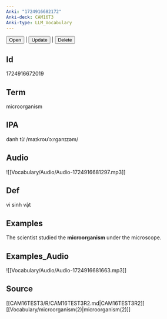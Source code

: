 ```yaml
---
Anki: "1724916682172"
Anki-deck: CAM16T3
Anki-type: LLM_Vocabulary
---
```

<button class="anki-btn-open">Open</button> | <button class="anki-btn-update">Update</button> | <button class="anki-btn-delete">Delete</button>

## Id
1724916672019
## Term
microorganism
## IPA
danh từ /maɪkroʊˈɔːrɡənɪzəm/
## Audio
 ![[Vocabulary/Audio/Audio-1724916681297.mp3]]
## Def
 vi sinh vật

## Examples
The scientist studied the **microorganism** under the microscope. 

## Examples_Audio
![[Vocabulary/Audio/Audio-1724916681663.mp3]]
## Source
 [[CAM16TEST3/R/CAM16TEST3R2.md|CAM16TEST3R2]] [[Vocabulary/microorganism(2)|microorganism(2)]]